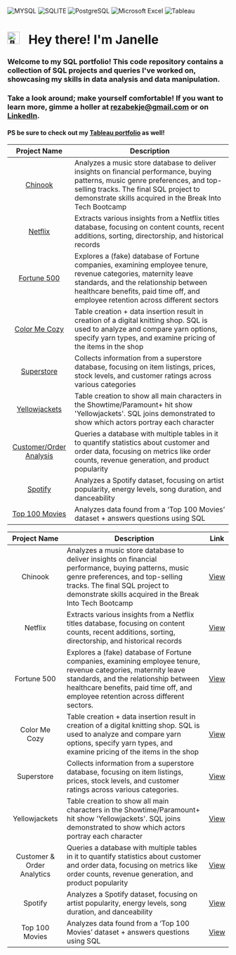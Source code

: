 ![MYSQL](https://img.shields.io/badge/MySQL-005C84?style=for-the-badge&logo=mysql&logoColor=white)
![SQLITE](https://img.shields.io/badge/SQLite-07405E?style=for-the-badge&logo=sqlite&logoColor=white)
![PostgreSQL](https://img.shields.io/badge/PostgreSQL-316192?style=for-the-badge&logo=postgresql&logoColor=white)
![Microsoft Excel](https://img.shields.io/badge/Microsoft_Excel-217346?style=for-the-badge&logo=microsoft-excel&logoColor=white)
![Tableau](https://img.shields.io/badge/Tableau-E97627?style=for-the-badge&logo=Tableau&logoColor=white)

# <picture><img src="https://fonts.gstatic.com/s/e/notoemoji/latest/1f44b/512.gif" alt="👋" width="28"></picture> &nbsp; Hey there! I'm Janelle


### Welcome to my SQL portfolio! This code repository contains a collection of SQL projects and queries I've worked on, showcasing my skills in data analysis and data manipulation. 

### Take a look around; make yourself comfortable! If you want to learn more, gimme a holler at rezabekje@gmail.com or on **[LinkedIn](https://www.linkedin.com/in/janellerezabek/)**.

#### PS be sure to check out my [Tableau portfolio](https://public.tableau.com/app/profile/janelle.rezabek/vizzes) as well!


| Project Name | Description |
|:------------:|-------------|
| [Chinook](https://github.com/janellerezabek/SQL/blob/main/Chinook%20Analytics%20(SQL%20Final%20Project)) | Analyzes a music store database to deliver insights on financial performance, buying patterns, music genre preferences, and top-selling tracks. The final SQL project to demonstrate skills acquired in the Break Into Tech Bootcamp |
| [Netflix](https://github.com/janellerezabek/SQL/blob/main/Netflix%20Analytics) | Extracts various insights from a Netflix titles database, focusing on content counts, recent additions, sorting, directorship, and historical records |
| [Fortune 500](https://github.com/janellerezabek/SQL/blob/main/Fortune%20500) | Explores a (fake) database of Fortune companies, examining employee tenure, revenue categories, maternity leave standards, and the relationship between healthcare benefits, paid time off, and employee retention across different sectors |
| [Color Me Cozy](https://github.com/janellerezabek/SQL/blob/main/%22Color%20Me%20Cozy%22%20Database%20%2B%20Stats)             | Table creation + data insertion result in creation of a digital knitting shop. SQL is used to analyze and compare yarn options, specify yarn types, and examine pricing of the items in the shop |
| [Superstore](https://github.com/janellerezabek/SQL/blob/main/Superstore%20Analysis) | Collects information from a superstore database, focusing on item listings, prices, stock levels, and customer ratings across various categories |
| [Yellowjackets](https://github.com/janellerezabek/SQL/blob/main/Yellowjackets) | Table creation to show all main characters in the Showtime/Paramount+ hit show 'Yellowjackets'. SQL joins demonstrated to show which actors portray each character |
| [Customer/Order Analysis](https://github.com/janellerezabek/SQL/blob/main/Customer%20%26%20Order%20Analytics) | Queries a database with multiple tables in it to quantify statistics about customer and order data, focusing on metrics like order counts, revenue generation, and product popularity |
| [Spotify](https://github.com/janellerezabek/SQL/blob/main/Spotify%20Analytics) | Analyzes a Spotify dataset, focusing on artist popularity, energy levels, song duration, and danceability |
| [Top 100 Movies](https://github.com/janellerezabek/SQL/blob/main/Top%20100%20Movies%20Analytics) | Analyzes data found from a ‘Top 100 Movies’ dataset + answers questions using SQL |



| Project Name | Description | Link |
|:------------:|-------------|:----:|
| Chinook      | Analyzes a music store database to deliver insights on financial performance, buying patterns, music genre preferences, and top-selling tracks. The final SQL project to demonstrate skills acquired in the Break Into Tech Bootcamp | [View](https://github.com/janellerezabek/SQL/blob/main/Chinook%20Analytics%20(SQL%20Final%20Project)) |
| Netflix                  | Extracts various insights from a Netflix titles database, focusing on content counts, recent additions, sorting, directorship, and historical records | [View](https://github.com/janellerezabek/SQL/blob/main/Netflix%20Analytics) |
| Fortune 500               | Explores a (fake) database of Fortune companies, examining employee tenure, revenue categories, maternity leave standards, and the relationship between healthcare benefits, paid time off, and employee retention across different sectors. | [View](https://github.com/janellerezabek/SQL/blob/main/Fortune%20500) |
| Color Me Cozy             | Table creation + data insertion result in creation of a digital knitting shop. SQL is used to analyze and compare yarn options, specify yarn types, and examine pricing of the items in the shop | [View](https://github.com/janellerezabek/SQL/blob/main/%22Color%20Me%20Cozy%22%20Database%20%2B%20Stats) |
| Superstore                | Collects information from a superstore database, focusing on item listings, prices, stock levels, and customer ratings across various categories. | [View](https://github.com/janellerezabek/SQL/blob/main/Superstore%20Analysis) |
| Yellowjackets             | Table creation to show all main characters in the Showtime/Paramount+ hit show 'Yellowjackets'. SQL joins demonstrated to show which actors portray each character | [View](https://github.com/janellerezabek/SQL/blob/main/Yellowjackets) |
| Customer & Order Analytics | Queries a database with multiple tables in it to quantify statistics about customer and order data, focusing on metrics like order counts, revenue generation, and product popularity | [View](https://github.com/janellerezabek/SQL/blob/main/Customer%20%26%20Order%20Analytics) |
| Spotify                    | Analyzes a Spotify dataset, focusing on artist popularity, energy levels, song duration, and danceability | [View](https://github.com/janellerezabek/SQL/blob/main/Spotify%20Analytics) |
| Top 100 Movies             | Analyzes data found from a ‘Top 100 Movies’ dataset + answers questions using SQL | [View](https://github.com/janellerezabek/SQL/blob/main/Top%20100%20Movies%20Analytics) |
